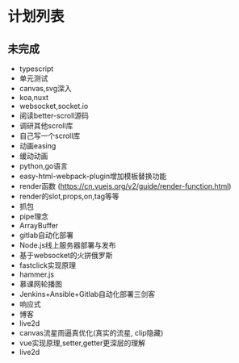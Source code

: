 # 计划列表

## 未完成
- typescript
- 单元测试
- canvas,svg深入
- koa,nuxt
- websocket,socket.io
- 阅读better-scroll源码
- 调研其他scroll库
- 自己写一个scroll库
- 动画easing
- 缓动动画
- python,go语言
- easy-html-webpack-plugin增加模板替换功能
- render函数
(https://cn.vuejs.org/v2/guide/render-function.html)
- render的slot,props,on,tag等等
- 抓包
- pipe理念
- ArrayBuffer
- gitlab自动化部署
- Node.js线上服务器部署与发布
- 基于websocket的火拼俄罗斯
- fastclick实现原理
- hammer.js
- 慕课网轮播图
- Jenkins+Ansible+Gitlab自动化部署三剑客
- 响应式
- 博客
- live2d
- canvas流星雨逼真优化(真实的流星, clip隐藏)
- vue实现原理,setter,getter更深层的理解
- live2d
